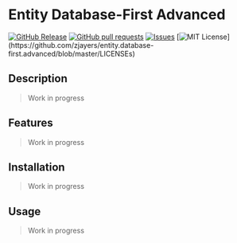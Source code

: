 # Entity Database-First Advanced
[![GitHub Release](https://img.shields.io/github/release/zjayers/entity.database-first.advanced.svg?style=flat)]()
[![GitHub pull requests](https://img.shields.io/github/issues-pr/zjayers/entity.database-first.advanced.svg?style=flat)]()
[![Issues](https://img.shields.io/github/issues-raw/zjayers/entity.database-first.advanced.svg?maxAge=25000)](https://github.com/zjayers/entity.database-first.advanced/issues)
[![MIT License](https://img.shields.io/apm/l/atomic-ui.svg?)](https://github.com/zjayers/entity.database-first.advanced/blob/master/LICENSEs)

## Description

> Work in progress

## Features

> Work in progress

## Installation

> Work in progress

## Usage

> Work in progress